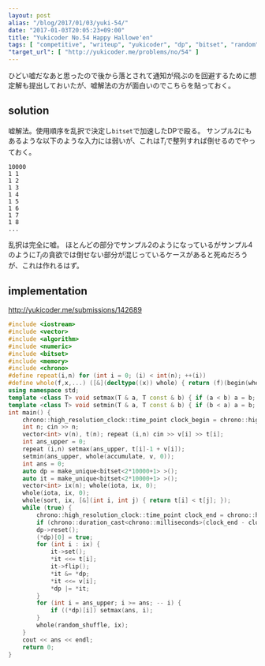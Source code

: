 ```yaml
---
layout: post
alias: "/blog/2017/01/03/yuki-54/"
date: "2017-01-03T20:05:23+09:00"
title: "Yukicoder No.54 Happy Hallowe'en"
tags: [ "competitive", "writeup", "yukicoder", "dp", "bitset", "random", "lie" ]
"target_url": [ "http://yukicoder.me/problems/no/54" ]
---
```


ひどい嘘だなあと思ったので後から落とされて通知が飛ぶのを回避するために想定解も提出しておいたが、嘘解法の方が面白いのでこちらを貼っておく。

## solution

嘘解法。使用順序を乱択で決定し`bitset`で加速したDPで殴る。
サンプル$2$にもあるような以下のような入力には弱いが、これは$T_i$で整列すれば倒せるのでやっておく。

```
10000
1 1
1 2
1 3
1 4
1 5
1 6
1 7
1 8
...
```

乱択は完全に嘘。
ほとんどの部分でサンプル$2$のようになっているがサンプル$4$のように$T_i$の貪欲では倒せない部分が混じっているケースがあると死ぬだろうが、これは作れるはず。

## implementation

<http://yukicoder.me/submissions/142689>

``` c++
#include <iostream>
#include <vector>
#include <algorithm>
#include <numeric>
#include <bitset>
#include <memory>
#include <chrono>
#define repeat(i,n) for (int i = 0; (i) < int(n); ++(i))
#define whole(f,x,...) ([&](decltype((x)) whole) { return (f)(begin(whole), end(whole), ## __VA_ARGS__); })(x)
using namespace std;
template <class T> void setmax(T & a, T const & b) { if (a < b) a = b; }
template <class T> void setmin(T & a, T const & b) { if (b < a) a = b; }
int main() {
    chrono::high_resolution_clock::time_point clock_begin = chrono::high_resolution_clock::now();
    int n; cin >> n;
    vector<int> v(n), t(n); repeat (i,n) cin >> v[i] >> t[i];
    int ans_upper = 0;
    repeat (i,n) setmax(ans_upper, t[i]-1 + v[i]);
    setmin(ans_upper, whole(accumulate, v, 0));
    int ans = 0;
    auto dp = make_unique<bitset<2*10000+1> >();
    auto it = make_unique<bitset<2*10000+1> >();
    vector<int> ix(n); whole(iota, ix, 0);
    whole(iota, ix, 0);
    whole(sort, ix, [&](int i, int j) { return t[i] < t[j]; });
    while (true) {
        chrono::high_resolution_clock::time_point clock_end = chrono::high_resolution_clock::now();
        if (chrono::duration_cast<chrono::milliseconds>(clock_end - clock_begin).count() >= 4900) break;
        dp->reset();
        (*dp)[0] = true;
        for (int i : ix) {
            it->set();
            *it <<= t[i];
            it->flip();
            *it &= *dp;
            *it <<= v[i];
            *dp |= *it;
        }
        for (int i = ans_upper; i >= ans; -- i) {
            if ((*dp)[i]) setmax(ans, i);
        }
        whole(random_shuffle, ix);
    }
    cout << ans << endl;
    return 0;
}
```
